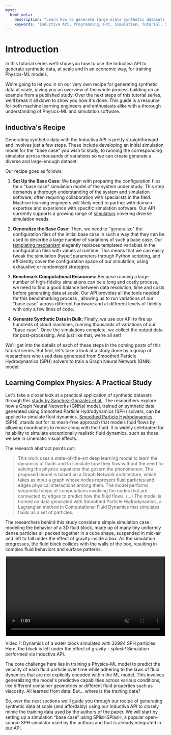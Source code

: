 ```yaml
---
myst:
  html_meta:
    description: "Learn how to generate large-scale synthetic datasets for Physics-ML models using the Inductiva API, starting with our unique data generation recipe."
    keywords: "Inductiva API, Programming, HPC, Simulation, Tutorial, Synthetic Data Generation, Physics-ML, SPH" 
---
```


# Introduction

In this tutorial series we'll show you how to use the Inductiva API to generate
synthetic data, at scale and in an economic way, for training Physics-ML models.

We're going to let you in on our very own recipe for generating synthetic data at scale, giving you an overview of the whole process building on an example from a published study. Over the next steps of this tutorial series, we'll break it all down to show you how it's done. This guide is a resource for both machine learning engineers and enthusiasts alike with a thorough understanding of Physics-ML and simulation software.

## Inductiva's Recipe

Generating synthetic data with the Inductiva API is pretty straightforward and
involves just a few steps. These include developing an initial simulation model for the "base case" you wish to study, to running the corresponding simulator across thousands of variations so we can create generate a diverse and large-enough dataset.

Our recipe goes as follows:

1. **Set Up the Base Case:** We begin with preparing the configuration files for a "base case" simulation model of the system under study. This step demands a thorough understanding of the system and simulation software, often requiring collaboration with specialists in the field. Machine learning engineers will likely need to partner with domain expertise and experience with specific simulation software. Our API currently supports a growing range of [simulators](https://tutorials.inductiva.ai/simulators/overview.html)
covering diverse simulation needs.

2. **Generalize the Base Case:** Then, we need to "generalize" the configuration files of the initial base case in such a way that they can be used to describe a large number of variations of such a base case. Our [templating mechanism](https://tutorials.inductiva.ai/intro_to_api/templating.html) elegantly replaces templated variables in the configuration files with values at runtime. This means that we can easily tweak the simulation (hyper)parameters through Python scripting, and efficiently cover the configuration space of our simulation, using exhaustive or randomized strategies.

3. **Benchmark Computational Resources:** Because running a large number of high-fidelity simulations can be a long and costly process, we need to find a good balance between data resolution, time and costs before generating data at scale. Our API provides all the tools needed for this benchmarking process , allowing us to run variations of our "base case" across different hardware and at different levels of fidelity with only a few lines of code.

4. **Generate Synthetic Data in Bulk:** Finally, we use our API to fire up hundreds of cloud machines, running thousands of variations of our "base
case". Once the simulations complete, we collect the output data for
post-processing. And just like that, we're all set!

We'll get into the details of each of these steps in the coming posts of this
tutorial series. But first, let's take a look at a study done by a group of
researchers who used data generated from Smoothed Particle Hydrodynamics (SPH)
solvers to train a Graph Neural Network (GNN) model.

## Learning Complex Physics: A Practical Study

Let's take a closer look at a practical application of synthetic datasets
through this [study by Sanchez-Gonzalez et
al.](https://arxiv.org/abs/2002.09405). The researchers explore how a Graph
Neural Networks (GNNs) model, trained on synthetic data generated using Smoothed Particle Hydrodynamics (SPH) solvers, can be applied to simulate fluid dynamics. [Smoothed Particle Hydrodynamics](https://en.wikipedia.org/wiki/Smoothed-particle_hydrodynamics) (SPH), stands out for its mesh-free approach that models fluid flows by allowing coordinates to move along with the fluid. It is widely celebrated for its ability to simulate exceptionally realistic fluid dynamics, such as those we see in cinematic visual effects.

The research abstract points out:

> This work uses a state-of-the-art deep learning model to learn the dynamics of fluids and to simulate how they flow without the need for solving the physics equations that govern the phenomenon. The proposed model is based on a Graph Network architecture, which takes as input a graph whose nodes represent fluid particles and edges physical interactions among them. The model performs sequential steps of computations involving the nodes that are connected by edges to predict how the fluid flows. (...) The model is trained on data generated with Smoothed Particle Hydrodynamics, a Lagrangian method in Computational Fluid Dynamics that simulates fluids as a set of particles.

The researchers behind this study consider a simple simulation case: modeling the behavior of a 3D fluid block, made up of many tiny uniformly dense particles all packed together in a cube shape, suspended in mid-air and
left to fall under the effect of gravity inside a box. As the simulation
progresses, the fluid block collides with the walls of the box, resulting in
complex fluid behaviors and surface patterns.

<div style="display: flex; justify-content:center">
<video width=500 loop muted autoplay preload="auto">
<source src="../_static/generating-synthetic-data/dambreak.mp4" type="video/mp4">
</video>
</div>

Video 1: Dynamics of a water block simulated with 32984 SPH
particles. Here, the block is left under the effect of gravity - *splash!*
Simulation performed via Inductiva API.

The core challenge here lies in training a Physics-ML model to predict the
velocity of each fluid particle over time while adhering to the laws of fluid
dynamics that are not explicitly encoded within the ML model. This
involves generalizing the model's predictive capabilities across various
conditions, like different container geometries or different fluid properties
such as viscosity. All learned from data. But... where is the training data?

So, over the next sections we'll guide you through our recipe of generating synthetic data at scale (and affordably) using our Inductiva API to closely mimic the training data used by the authors of the paper. We will start by setting up a simulation “base case” using SPlisHSPlasH, a popular open-source SPH simulator used by the authors and that is already integrated in our API.
